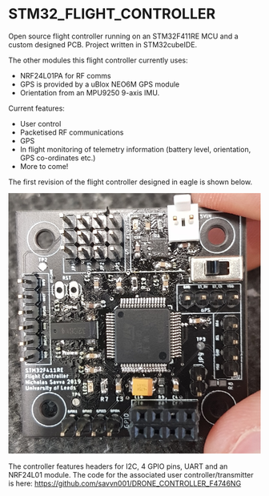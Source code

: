 # STM32_FLIGHT_CONTROLLER
Open source flight controller running on an STM32F411RE MCU and a custom designed PCB. Project written in STM32cubeIDE. 

The other modules this flight controller currently uses:

- NRF24L01PA for RF comms
- GPS is provided by a uBlox NEO6M GPS module
- Orientation from an MPU9250 9-axis IMU.

Current features:
- User control
- Packetised RF communications
- GPS 
- In flight monitoring of telemetry information (battery level, orientation, GPS co-ordinates etc.)
- More to come!


The first revision of the flight controller designed in eagle is shown below.

![Alt text](pic2.jpg?raw=true "Flight controller PCB")


The controller features headers for I2C, 4 GPIO pins, UART and an NRF24L01 module. The code for the associated user controller/transmitter is here: https://github.com/savvn001/DRONE_CONTROLLER_F4746NG
